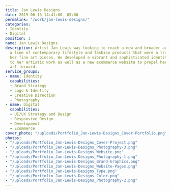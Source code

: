 ```yaml
---
title: Jan Lewis Designs
date: 2019-06-13 14:41:00 -05:00
permalink: "/work/jan-lewis-designs/"
categories:
- Identity
- Digital
position: 1
name: Jan Lewis Designs
description: Artist Jan Lewis was looking to reach a new and broader audience by starting
  a line of contemporary lifestyle and fashion products that were a translation of
  her fine art pieces. We developed a vibrant and sophisticated identity with a nod
  to her artistic work as well as a new ecommerce website to propel her business and
  art forward.
service_groups:
- name: Identity
  capabilities:
  - Brand Strategy
  - Logo & Identity
  - Creative Direction
  - Photography
- name: Digital
  capabilities:
  - UI/UX Strategy and Design
  - Responsive Design
  - Development
  - Ecommerce
cover_photo: "/uploads/Portfolio_Jan-Lewis-Designs_Cover-Portfolio.png"
photos:
- "/uploads/Portfolio_Jan-Lewis-Designs_Cover-Project.png"
- "/uploads/Portfolio_Jan-Lewis-Designs_Photography-3.png"
- "/uploads/Portfolio_Jan-Lewis-Designs_Website.png"
- "/uploads/Portfolio_Jan-Lewis-Designs_Photography-1.png"
- "/uploads/Portfolio_Jan-Lewis-Designs_Brand-Graphics.png"
- "/uploads/Portfolio_Jan-Lewis-Designs_Website-Pages.png"
- "/uploads/Portfolio_Jan-Lewis-Designs_Type.png"
- "/uploads/Portfolio_Jan-Lewis-Designs_Color.png"
- "/uploads/Portfolio_Jan-Lewis-Designs_Photography-2.png"
---
```


